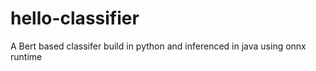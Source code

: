 # hello-classifier
A Bert based classifer build in python and inferenced in java using onnx runtime
